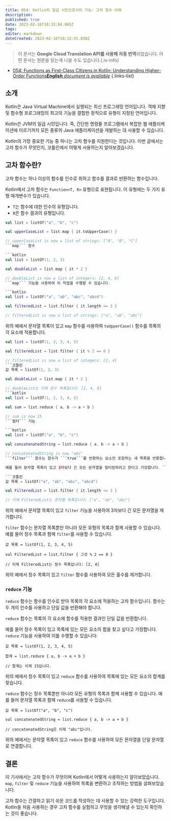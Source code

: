 ```yaml
---
title: 054: Kotlin의 일급 시민으로서의 기능: 고차 함수 이해
description: 
published: true
date: 2023-02-16T18:33:04.065Z
tags: 
editor: markdown
dateCreated: 2023-02-16T18:32:55.838Z
---
```


> 이 문서는 **Google Cloud Translation API를 사용해 자동 번역**되었습니다.
어떤 문서는 원문을 읽는게 나을 수도 있습니다.{.is-info}



- [054: Functions as First-Class Citizens in Kotlin: Understanding Higher-Order Functions***English** document is available*](/en/Knowledge-base/Kotlin/Learning/054-functions-as-first-class-citizens-in-kotlin-understanding-higher-order-functions)
{.links-list}


## 소개

Kotlin은 Java Virtual Machine에서 실행되는 최신 프로그래밍 언어입니다. 객체 지향 및 함수형 프로그래밍의 최고의 기능을 결합한 정적으로 유형이 지정된 언어입니다.

Kotlin은 JVM의 일급 시민입니다. 즉, 간단한 명령줄 프로그램에서 복잡한 웹 애플리케이션에 이르기까지 모든 종류의 Java 애플리케이션을 개발하는 데 사용할 수 있습니다.

Kotlin의 가장 중요한 기능 중 하나는 고차 함수를 지원한다는 것입니다. 이번 글에서는 고차 함수가 무엇인지, 코틀린에서 어떻게 사용하는지 알아보겠습니다.

## 고차 함수란?

고차 함수는 하나 이상의 함수를 인수로 취하고 함수를 결과로 반환하는 함수입니다.

Kotlin에서 고차 함수는 ```Function<T, R>``` 유형으로 표현됩니다. 이 유형에는 두 가지 유형 매개변수가 있습니다.

- ```T```는 함수에 대한 인수의 유형입니다.
- ```R```은 함수 결과의 유형입니다.

```kotlin
val list = listOf("a", "b", "c")

val upperCaseList = list.map { it.toUpperCase() }

// upperCaseList is now a list of strings: ["A", "B", "C"]
```map``` 함수

```kotlin
val list = listOf(1, 2, 3)

val doubleList = list.map { it * 2 }

// doubleList is now a list of integers: [2, 4, 6]
```map``` 기능을 사용하여 이 작업을 수행할 수 있습니다.

```kotlin
val list = listOf("a", "ab", "abc", "abcd")

val filteredList = list.filter { it.length <= 3 }

// filteredList is now a list of strings: ["a", "ab", "abc"]
```

위의 예에서 문자열 목록이 있고 ```map``` 함수를 사용하여 ```toUpperCase()``` 함수를 목록의 각 요소에 적용합니다.

```kotlin
val list = listOf(1, 2, 3, 4, 5)

val filteredList = list.filter { it % 2 == 0 }

// filteredList is now a list of integers: [2, 4]
```코틀린
값 목록 = listOf(1, 2, 3)

val doubleList = list.map { it * 2 }

// doubleList는 이제 정수 목록입니다: [2, 4, 6]
```kotlin
val list = listOf(1, 2, 3, 4, 5)

val sum = list.reduce { a, b -> a + b }

// sum is now 15
```필터``` 기능

```kotlin
val list = listOf("a", "b", "c")

val concatenatedString = list.reduce { a, b -> a + b }

// concatenatedString is now "abc"
```filter``` 함수는 함수가 ```true```를 반환하는 요소만 포함하는 새 목록을 반환합니다.

예를 들어 문자열 목록이 있고 3자보다 긴 모든 문자열을 필터링하려고 한다고 가정합니다. ```filter``` 기능을 사용하여 이를 수행할 수 있습니다:

```코틀린
값 목록 = listOf("a", "ab", "abc", "abcd")

val FilteredList = list.filter { it.length <= 3 }

// 이제 FilteredList는 문자열 목록입니다: ["a", "ab", "abc"]
```

위의 예에서 문자열 목록이 있고 ```filter``` 기능을 사용하여 3자보다 긴 모든 문자열을 제거합니다.

```filter``` 함수는 문자열 목록뿐만 아니라 모든 유형의 목록과 함께 사용할 수 있습니다. 예를 들어 정수 목록과 함께 ```filter```를 사용할 수 있습니다.

```코틀린
값 목록 = listOf(1, 2, 3, 4, 5)

val FilteredList = list.filter { 그것 % 2 == 0 }

// 이제 FilteredList는 정수 목록입니다: [2, 4]
```

위의 예에서 정수 목록이 있고 ```filter``` 함수를 사용하여 모든 홀수를 제거합니다.

### ```reduce``` 기능

```reduce``` 함수는 함수를 인수로 받아 목록의 각 요소에 적용하는 고차 함수입니다. 함수는 두 개의 인수를 사용하고 단일 값을 반환해야 합니다.

```reduce``` 함수는 목록의 각 요소에 함수를 적용한 결과인 단일 값을 반환합니다.

예를 들어 정수 목록이 있고 목록에 있는 모든 요소의 합을 찾고 싶다고 가정합니다. ```reduce``` 기능을 사용하여 이를 수행할 수 있습니다:

```코틀린
값 목록 = listOf(1, 2, 3, 4, 5)

합계 = list.reduce { a, b -> a + b }

// 합계는 이제 15입니다.
```

위의 예에서 정수 목록이 있고 ```reduce``` 함수를 사용하여 목록에 있는 모든 요소의 합계를 찾습니다.

```reduce``` 함수는 정수 목록뿐만 아니라 모든 유형의 목록과 함께 사용할 수 있습니다. 예를 들어 문자열 목록과 함께 ```reduce```를 사용할 수 있습니다.

```코틀린
값 목록 = listOf("a", "b", "c")

val concatenatedString = list.reduce { a, b -> a + b }

// concatenatedString은 이제 "abc"입니다.
```

위의 예에서는 문자열 목록이 있고 ```reduce``` 함수를 사용하여 모든 문자열을 단일 문자열로 연결합니다.

## 결론

이 기사에서는 고차 함수가 무엇이며 Kotlin에서 어떻게 사용하는지 알아보았습니다. ```map```, ```filter``` 및 ```reduce``` 기능을 사용하여 목록을 변환하고 조작하는 방법을 살펴보았습니다.

고차 함수는 간결하고 읽기 쉬운 코드를 작성하는 데 사용할 수 있는 강력한 도구입니다. Kotlin을 처음 사용하는 경우 고차 함수를 실험하고 무엇을 생각해낼 수 있는지 확인하는 것이 좋습니다.